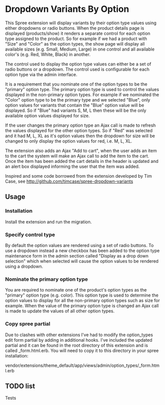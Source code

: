 # Dropdown Variants By Option

This Spree extension will display variants by their option type values using either dropdowns
or radio buttons. When the product details page is displayed (products/show) it renders a
separate control for each option type assigned to the product. So for example if we had a product
with "Size" and "Color" as the option types, the show page will display all available sizes (e.g.
Small, Medium, Large) in one control and all available color's (e.g. Red, White, Black) in another.

The control used to display the option type values can either be a set of radio buttons or a
dropdown. The control used is configurable for each option type via the admin interface.

It is a requirement that you nominate one of the option types to be the "primary" option type. The
primary option type is used to control the values displayed in the non-primary option types. For example
if we nominated the "Color" option type to be the primary type and we selected "Blue", only option values
for variants that contain the "Blue" option value will be displayed. So if "Blue" had variants S, M, L then
these will be the only available option values displayed for size.

If the user changes the primary option type an Ajax call is made to refresh the values displayed for the
other option types. So if "Red" was selected and it had M, L, XL as it's option values then the dropdown for size
will be changed to only display the option values for red, i.e. M, L, XL.

The extension also adds an Ajax "Add to cart", when the user adds an item to the cart the system will
make an Ajax call to add the item to the cart. Once the item has been added the cart details in the header
is updated and an alert box displayed informing the user that the item was added.

Inspired and some code borrowed from the extension developed by Tim Case,
see http://github.com/timcase/spree-dropdown-variants

## Usage

### Installation

Install the extension and run the migration.

### Specify control type

By default the option values are rendered using a set of radio buttons. To use a dropdown instead
a new checkbox has been added to the option type maintenance form in the admin section called
"Display as a drop down selection" which when selected will cause the option values to be rendered
using a dropdown.

### Nominate the primary option type

You are required to nominate one of the product's option types as the "primary" option type (e.g. color).
This option type is used to determine the option values to display for all the non-primary option types
such as size for example. When the value of the primary option type is changed an Ajax call is made to
update the values of all other option types.

### Copy spree partial

Due to clashes with other extensions I've had to modify the option_types edit form partial by adding
in additional hooks. I've included the updated partial and it can be found in the root directory
of this extension and is called _form.html.erb. You will need to copy it to this directory in your
spree installation:

vendor/extensions/theme_default/app/views/admin/option_types/_form.html.erb

## TODO list

Tests



